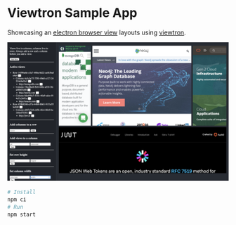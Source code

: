 # Viewtron Sample App

Showcasing an [electron browser view](https://electronjs.org/docs/api/browser-view) layouts using [viewtron](https://github.com/huboneo/viewtron).

![preview](./docs/imgs/preview.png)

```bash
# Install 
npm ci
# Run
npm start
```
